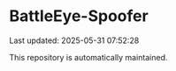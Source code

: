 # BattleEye-Spoofer

Last updated: 2025-05-31 07:52:28

This repository is automatically maintained.

